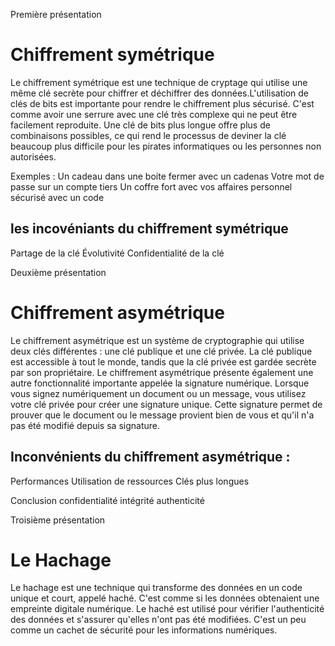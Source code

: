 Première présentation
# Chiffrement symétrique


Le chiffrement symétrique est une technique de cryptage qui utilise une même clé secrète pour chiffrer et déchiffrer des données.L'utilisation de clés de bits est importante pour rendre le chiffrement plus sécurisé.
C'est comme avoir une serrure avec une clé très complexe qui ne peut être facilement reproduite.
Une clé de bits plus longue offre plus de combinaisons possibles, ce qui rend le processus de deviner la clé beaucoup plus difficile pour les pirates informatiques ou les personnes non autorisées.

Exemples :
Un cadeau dans une boite fermer avec un 
cadenas
Votre mot de passe sur un compte tiers
Un coffre fort avec vos affaires personnel sécurisé avec un code

## les incovéniants du chiffrement symétrique
Partage de la clé
Évolutivité
Confidentialité de la clé



Deuxième présentation
# Chiffrement asymétrique

Le chiffrement asymétrique est un système de cryptographie qui utilise deux clés différentes : une clé publique et une clé privée. La clé publique est accessible à tout le monde, tandis que la clé privée est gardée secrète par son propriétaire.
Le chiffrement asymétrique présente également une autre fonctionnalité importante appelée la signature numérique. Lorsque vous signez numériquement un document ou un message, vous utilisez votre clé privée pour créer une signature unique. Cette signature permet de prouver que le document ou le message provient bien de vous et qu'il n'a pas été modifié depuis sa signature.




## Inconvénients du chiffrement asymétrique :
Performances
Utilisation de ressources
Clés plus longues



Conclusion
confidentialité
intégrité
authenticité



Troisième présentation
# Le Hachage

Le hachage est une technique qui transforme des données en un code unique et court, appelé haché. C'est comme si les données obtenaient une empreinte digitale numérique. Le haché est utilisé pour vérifier l'authenticité des données et s'assurer qu'elles n'ont pas été modifiées. C'est un peu comme un cachet de sécurité pour les informations numériques.

